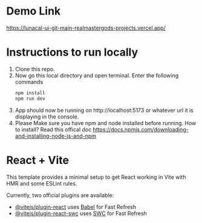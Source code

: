 # Demo Link
https://lunacal-ui-git-main-realmastergods-projects.vercel.app/

# Instructions to run locally
1. Clone this repo.
2. Now go this local directory and open terminal. Enter the following commands
   ```bash
   npm install
   npm run dev
   ```
3. App should now be running on http://localhost:5173 or whatever url it is displaying in the console.
4. Please Make sure you have npm and node installed before running. How to install? Read this offical doc
   https://docs.npmjs.com/downloading-and-installing-node-js-and-npm


# React + Vite

This template provides a minimal setup to get React working in Vite with HMR and some ESLint rules.

Currently, two official plugins are available:

- [@vitejs/plugin-react](https://github.com/vitejs/vite-plugin-react/blob/main/packages/plugin-react/README.md) uses [Babel](https://babeljs.io/) for Fast Refresh
- [@vitejs/plugin-react-swc](https://github.com/vitejs/vite-plugin-react-swc) uses [SWC](https://swc.rs/) for Fast Refresh
